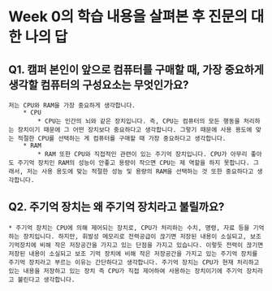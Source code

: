 # Week 0의 학습 내용을 살펴본 후 진문의 대한 나의 답
## Q1. 캠퍼 본인이 앞으로 컴퓨터를 구매할 때, 가장 중요하게 생각할 컴퓨터의 구성요소는 무엇인가요?
    저는 CPU와 RAM을 가장 중요하게 생각합니다.
        * CPU
            * CPU는 인간의 뇌와 같은 장치입니다. 즉, CPU는 컴퓨터의 모든 행동을 처리하는 장치이기 때문에 그 어떤 장치보다 중요하다고 생각합니다. 그렇기 때문에 사용 용도에 맞는 적절한 CPU를 선택하는 게 컴퓨터를 구매할 때 가장 중요하다고 생각합니다.
        * RAM
            * RAM 또한 CPU와 직접적인 관련이 있는 주기억 장치입니다. CPU가 아무리 좋아도 주기억 장치인 RAM의 성능이 안좋고 용량이 작으면 CPU는 제 역할을 하지 못합니다. 그래서, 저는 사용 용도에 맞는 적절한 성능 및 용량의 RAM을 선택하는 것 또한 중요하다고 생각합니다.
## Q2. 주기억 장치는 왜 주기억 장치라고 불릴까요?
    * 주기억 장치는 CPU에 의해 제어되는 장치로, CPU가 처리하는 수치, 명령, 자료 등을 기억하는 장치입니다. 하지만, 휘발성 메모리로 전력공급이 끊기면 저장된 내용이 소실되고, 보조기억장치에 비해 작은 저장공간을 가지고 있는 단점을 가지고 있습니다. 이렇듯 전력이 끊기면 저장된 내용이 소실되고 보조 기억 장치에 비해 작은 저장공간을 가지고 있는 주기억 장치를 주기억 장치라고 부르는 이유는 간단하다고 생각합니다. 주기억 장치는 CPU가 현재 처리하고 있는 내용을 저장하고 있는 장치 즉 CPU가 직접 제어하여 사용하는 장치이기에 주기억 장치라고 불린다고 생각합니다.
